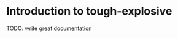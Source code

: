 # Introduction to tough-explosive

TODO: write [great documentation](http://jacobian.org/writing/great-documentation/what-to-write/)
